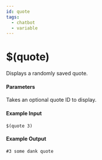 ```yaml
---
id: quote
tags:
  - chatbot
  - variable
---
```


# $(quote)

Displays a randomly saved quote.

#### Parameters

Takes an optional quote ID to display.

#### Example Input

`$(quote 3)`

#### Example Output

```
#3 some dank quote
```
